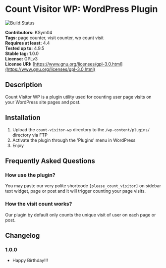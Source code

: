 # Count Visitor WP: WordPress Plugin #

[![Build Status](https://travis-ci.org/KSym04/count-visitor-wp.svg?branch=master)](https://travis-ci.org/KSym04/count-visitor-wp)

**Contributors:** KSym04\
**Tags:** page counter, visit counter, wp count visit\
**Requires at least:** 4.4\
**Tested up to:** 4.9.5\
**Stable tag:** 1.0.0\
**License:** GPLv3\
**License URI:** [https://www.gnu.org/licenses/gpl-3.0.html](https://www.gnu.org/licenses/gpl-3.0.html)

## Description ##

Count Visitor WP is a plugin utility used for counting user page visits on your WordPress site pages and post.  

## Installation ##

1. Upload the `count-visitor-wp` directory to the `/wp-content/plugins/` directory via FTP
2. Activate the plugin through the 'Plugins' menu in WordPress
3. Enjoy

## Frequently Asked Questions ##

### How use the plugin? ###

You may paste our very polite shortcode `[please_count_visitor]` on sidebar text widget, page or post and it will trigger counting your page visits.

### How the visit count works? ###

Our plugin by default only counts the unique visit of user on each page or post.

## Changelog ##

### 1.0.0 ###
* Happy Birthday!!!
